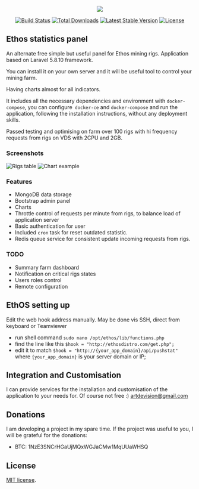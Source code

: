 <p align="center"><img src="https://laravel.com/assets/img/components/logo-laravel.svg"></p>

<p align="center">
<a href="https://travis-ci.org/laravel/framework"><img src="https://travis-ci.org/laravel/framework.svg" alt="Build Status"></a>
<a href="https://packagist.org/packages/laravel/framework"><img src="https://poser.pugx.org/laravel/framework/d/total.svg" alt="Total Downloads"></a>
<a href="https://packagist.org/packages/laravel/framework"><img src="https://poser.pugx.org/laravel/framework/v/stable.svg" alt="Latest Stable Version"></a>
<a href="https://packagist.org/packages/laravel/framework"><img src="https://poser.pugx.org/laravel/framework/license.svg" alt="License"></a>
</p>

## Ethos statistics panel

An alternate free simple but useful panel for Ethos mining rigs. Application based on Laravel 5.8.10 framework.

You can install it on your own server and it will be useful tool to control your mining farm.

Having charts almost for all indicators. 


It includes all the necessary dependencies and environment with `docker-compose`, you can configure` docker-ce` and `docker-compose` and run the application, following the installation instructions, without any deployment skills.

Passed testing and optimising on farm over 100 rigs with hi frequency requests from rigs on VDS with 2CPU and 2GB.

### Screenshots

![Rigs table](https://raw.githubusercontent.com/artdevision/minestat/master/public/img/screenshot.png)
![Chart example](https://raw.githubusercontent.com/artdevision/minestat/master/public/img/chartscreen.png)


### Features
- MongoDB data storage
- Bootstrap admin panel
- Charts
- Throttle control of requests per minute from rigs, to balance load of application server 
- Basic authentication for user
- Included `cron` task for reset outdated statistic.  
- Redis queue service for consistent update incoming requests from rigs.

###

### TODO

- Summary farm dashboard
- Notification on critical rigs states
- Users roles control
- Remote configuration

## EthOS setting up

Edit the web hook address manually. May be done vis SSH, direct from keyboard or Teamviewer

- run shell command `sudo nano /opt/ethos/lib/functions.php`
- find the line like this `$hook = "http://ethosdistro.com/get.php";`
- edit it to match `$hook = "http://{your_app_domain}/api/pushstat"` where `{your_app_domain}` is your server domain or IP;

## Integration and Customisation

I can provide services for the installation and customisation of the application to your needs for. Of course not free :) [artdevision@gmail.com](mailto:artdevision@gmail.com)

## Donations

I am developing a project in my spare time. If the project was useful to you, I will be grateful for the donations:
- BTC: 1NzE3SNCrHGaUjMQxWGJaCMw1MqUUaWHSQ

## License

[MIT license](https://opensource.org/licenses/MIT).
